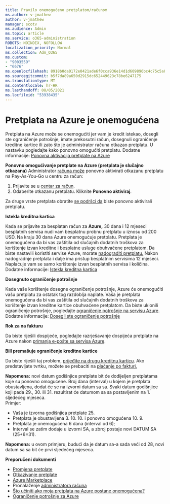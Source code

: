 ```yaml
---
title: Pravilo onemogućeno pretplatom/računom
ms.author: v-jmathew
author: v-jmathew
manager: scotv
ms.audience: Admin
ms.topic: article
ms.service: o365-administration
ROBOTS: NOINDEX, NOFOLLOW
localization_priority: Normal
ms.collection: Adm_O365
ms.custom:
- "9003559"
- "6676"
ms.openlocfilehash: 8918b0da0172e0421ade6f0cca936e14d1d609896bc4c75c5a8491c0dbe75aff
ms.sourcegitcommit: b5f7da89a650d2915dc652449623c78be6247175
ms.translationtype: MT
ms.contentlocale: hr-HR
ms.lasthandoff: 08/05/2021
ms.locfileid: "53938435"
---
```

# <a name="azure-subscription-disabled"></a>Pretplata na Azure je onemogućena

Pretplata na Azure može se onemogućiti jer vam je kredit istekao, dosegli ste ograničenje potrošnje, imate prekosutni račun, dosegnuli ograničenje kreditne kartice ili zato što je administrator računa otkazao pretplatu. U nastavku pogledajte kako ponovno omogućiti pretplatu. Dodatne informacije: [Ponovna aktivacija pretplate na Azure](https://docs.microsoft.com/azure/billing/billing-subscription-become-disable?WT.mc_id=Portal-Microsoft_Azure_Support)

**Ponovno omogućivanje pretplate na Azure (pretplata je slučajno otkazana)** Administrator [računa može](https://docs.microsoft.com/azure/billing/billing-subscription-transfer?WT.mc_id=Portal-Microsoft_Azure_Support#whoisaa) ponovno aktivirati otkazanu pretplatu na Pay-As-You-Go u centru za račun:

1. Prijavite se u [centar za račun](https://account.windowsazure.com/Subscriptions).
2. Odaberite otkazanu pretplatu. Kliknite **Ponovno aktiviraj**.

Za druge vrste pretplata obratite [se podršci da](https://portal.azure.com/?#blade/Microsoft_Azure_Support/HelpAndSupportBlade) biste ponovno aktivirali pretplatu.

**Istekla kreditna kartica**

Kada se prijavite za besplatan račun za **Azure,** 30 dana i 12 mjeseci besplatnih servisa nudi vam besplatnu probnu pretplatu u iznosu od 200 USD. Na kraju 30 dana Azure onemogućuje pretplatu. Pretplata je onemogućena da bi vas zaštitila od slučajnih dodatnih troškova za korištenje izvan kreditne i besplatne usluge obuhvaćene pretplatom. Da biste nastavili koristiti servise Azure, morate [nadograditi pretplatu.](https://docs.microsoft.com/azure/billing/billing-upgrade-azure-subscription?WT.mc_id=Portal-Microsoft_Azure_Support) Nakon nadogradnje pretplata i dalje ima pristup besplatnim servisima 12 mjeseci. Naplaćuje vam se samo korištenje izvan besplatnih servisa i količina.  
Dodatne informacije: [Istekla kreditna kartica](https://docs.microsoft.com/azure/billing/billing-subscription-become-disable?WT.mc_id=Portal-Microsoft_Azure_Support#your-credit-is-expired)

**Dosegnuto ograničenje potrošnje**

Kada vaše korištenje dosegne ograničenje potrošnje, Azure će onemogućiti vašu pretplatu za ostatak tog razdoblja naplate. Vaša je pretplata onemogućena da bi vas zaštitila od slučajnih dodatnih troškova za korištenje izvan kreditne kartice obuhvaćene pretplatom. Da biste uklonili ograničenje potrošnje, pogledajte [ograničenje potrošnje na servisu Azure](https://docs.microsoft.com/azure/cost-management-billing/manage/spending-limit?WT.mc_id=Portal-Microsoft_Azure_Support).  
Dodatne informacije: [Dosegli ste ograničenje potrošnje](https://docs.microsoft.com/azure/cost-management-billing/manage/subscription-disabled?WT.mc_id=Portal-Microsoft_Azure_Support#you-reached-your-spending-limit)

**Rok za na fakturu**

Da biste riješili dospijeće, pogledajte razrješavanje dospijeća pretplate na Azure nakon [primanja e-pošte sa servisa Azure](https://docs.microsoft.com/azure/billing/billing-azure-subscription-past-due-balance?WT.mc_id=Portal-Microsoft_Azure_Support).

**Bill premašuje ograničenje kreditne kartice**

Da biste riješili taj problem, [prijeđite na drugu kreditnu karticu](https://docs.microsoft.com/azure/billing/billing-how-to-change-credit-card?WT.mc_id=Portal-Microsoft_Azure_Support). Ako predstavljate tvrtku, možete se prebaciti na [plaćanje po fakturi.](https://docs.microsoft.com/azure/billing/billing-how-to-pay-by-invoice?WT.mc_id=Portal-Microsoft_Azure_Support)

**Napomena:** novi datum godišnjice pretplate bit će dodijeljen pretplatama koje su ponovno omogućene. Broj dana (interval) u kojem je pretplata obustavljena, dodat će se na izvorni datum sa sa. Svaki datum godišnjice koji pada 29., 30. ili 31. rezultirat će datumom sa sa postavljenim na 1. sljedećeg mjeseca.  
Primjer:

- Vaša je izvorna godišnjica pretplate 25.
- Pretplata je obustavljena 3. 10. 10. i ponovno omogućena 10. 9.
- Pretplata je onemogućena 6 dana (interval od 6);
- Interval se zatim dodaje u izvorni SA, a zbroj postaje novi DATUM SA (25+6=31). 

**Napomena:** u ovom primjeru, budući da je datum sa-a sada veći od 28, novi datum sa sa bit će prvi sljedećeg mjeseca.

**Preporučeni dokumenti**

- [Promjena pretplate](https://docs.microsoft.com/azure/billing/billing-how-to-switch-azure-offer?WT.mc_id=Portal-Microsoft_Azure_Support)  
- [Otkazivanje pretplate](https://docs.microsoft.com/azure/billing/billing-how-to-cancel-azure-subscription?WT.mc_id=Portal-Microsoft_Azure_Support)  
- [Azure Marketplace](https://azuremarketplace.microsoft.com/marketplace/?source=datamarket)
- Pronalaženje [administratora računa](https://docs.microsoft.com/azure/billing/billing-subscription-transfer?WT.mc_id=Portal-Microsoft_Azure_Support#whoisaa)
- [Što učiniti ako moja pretplata na Azure postane onemogućena?](https://docs.microsoft.com/azure/billing/billing-subscription-become-disable/?WT.mc_id=Portal-Microsoft_Azure_Support)
- [Ograničenje potrošnje za Azure](https://docs.microsoft.com/azure/cost-management-billing/manage/spending-limit?WT.mc_id=Portal-Microsoft_Azure_Support)
